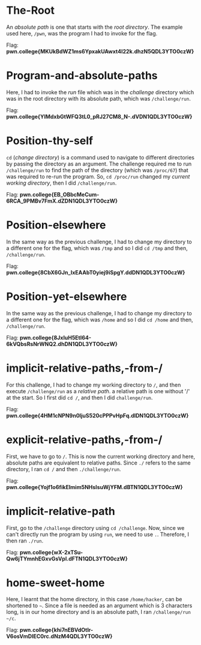 # The-Root

An *absolute path* is one that starts with the *root directory*. The example used here, `/pwn`, was the program I had to invoke for the flag.

Flag: **pwn.college{MKUkBdWZ1ms6YpxakUAwxt4I22k.dhzN5QDL3YTO0czW}**

# Program-and-absolute-paths

Here, I had to invoke the *run* file which was in the *challenge* directory which was in the root directory with its absolute path, which was `/challenge/run`.

Flag: **pwn.college{YlMdxbGtWFQ3tL0_pRJ27CM8_N-.dVDN1QDL3YTO0czW}**

# Position-thy-self

`cd` (*change directory*) is a command used to navigate to different directories by passing the directory as an argument. 
The challenge required me to run `/challenge/run` to find the path of the directory (which was `/proc/67`) that was required to re-run the program. So, `cd /proc/run` changed my *current working directory*, then I did `/challenge/run`.

Flag: **pwn.college{EB_OBbcMeCum-6RCA_9PMBv7FmX.dZDN1QDL3YTO0czW}**

# Position-elsewhere

In the same way as the previous challenge, I had to change my directory to a different one for the flag, which was `/tmp` and so I did `cd /tmp` and then, `/challenge/run`.

Flag: **pwn.college{8CbX6GJn_IxEAAbT0yiej9iSpgY.ddDN1QDL3YTO0czW}**

# Position-yet-elsewhere

In the same way as the previous challenge, I had to change my directory to a different one for the flag, which was `/home` and so I did `cd /home` and then, `/challenge/run`.

Flag: **pwn.college{8JxluH5EtI64-6kVQbsRsNrWNQ2.dhDN1QDL3YTO0czW}**

# implicit-relative-paths,-from-/

For this challenge, I had to change my working directory to `/`, and then execute `/challenge/run` as a *relative path*. a relative path is one without '/' at the start. So I first did `cd /`, and then I did `challenge/run`.

Flag: **pwn.college{4HM1cNPN9n0IjuS520cPPPvHpFq.dlDN1QDL3YTO0czW}**


# explicit-relative-paths,-from-/

First, we have to go to `/`. This is now the current working directory and here, absolute paths are equivalent to relative paths. Since `./` refers to the same directory, I ran `cd /` and then `./challenge/run`.

Flag: **pwn.college{Yojf1o6fikEImim5NHsIsuWjYFM.dBTN1QDL3YTO0czW}**

# implicit-relative-path

First, go to the `/challenge` directory using `cd /challenge`. Now, since we can't directly run the program by using `run`, we need to use `.`. Therefore, I then ran `./run`.

Flag: **pwn.college{wX-2xTSu-Qw6jTYmnhEGxvGsVpl.dFTN1QDL3YTO0czW}**

# home-sweet-home

Here, I learnt that the home directory, in this case `/home/hacker`, can be shortened to `~`. Since a file is needed as an argument which is 3 characters long, is in our home directory and is an absolute path, I ran `/challenge/run ~/c`.

Flag: **pwn.college{khi7nEBVdOtIr-V6osVmDlEC0rc.dNzM4QDL3YTO0czW}**
